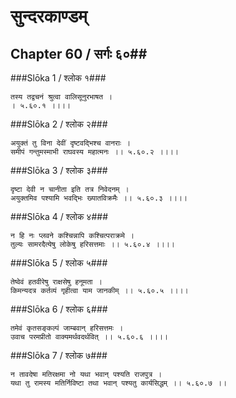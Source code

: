 सुन्दरकाण्डम्
===============================


## Chapter 60  / सर्गः ६०##


###Slōka 1 / श्लोक १###


    तस्य तद्वचनं श्रुत्वा वालिसूनुरभाषत ।
    । ५.६०.१ ।।।।


###Slōka 2 / श्लोक २###


    अयुक्तं तु विना देवीं दृष्टवद्भिश्च वानराः ।
    समीपं गन्तुमस्माभी राघवस्य महात्मनः ।। ५.६०.२ ।।।।


###Slōka 3 / श्लोक ३###


    दृष्टा देवी न चानीता इति तत्र निवेदनम् ।
    अयुक्तमिव पश्यामि भवद्भिः ख्यातविक्रमैः ।। ५.६०.३ ।।।।


###Slōka 4 / श्लोक ४###


    न हि नः प्लवने कश्चिन्नापि कश्चित्पराक्रमे ।
    तुल्यः सामरदैत्येषु लोकेषु हरिसत्तमाः ।। ५.६०.४ ।।।।


###Slōka 5 / श्लोक ५###


    तेष्वेवं हतवीरेषु राक्षसेषु हनूमता ।
    किमन्यदत्र कर्तव्यं गृहीत्वा याम जानकीम् ।। ५.६०.५ ।।।।


###Slōka 6 / श्लोक ६###


    तमेवं कृतसङ्कल्पं जाम्बवान् हरिसत्तमः ।
    उवाच परमप्रीतो वाक्यमर्थवदर्थवित् ।। ५.६०.६ ।।।।


###Slōka 7 / श्लोक ७###


    न तावदेषा मतिरक्षमा नो यथा भवान् पश्यति राजपुत्र ।
    यथा तु रामस्य मतिर्निविष्टा तथा भवान् पश्यतु कार्यसिद्धम् ।। ५.६०.७ ।।


